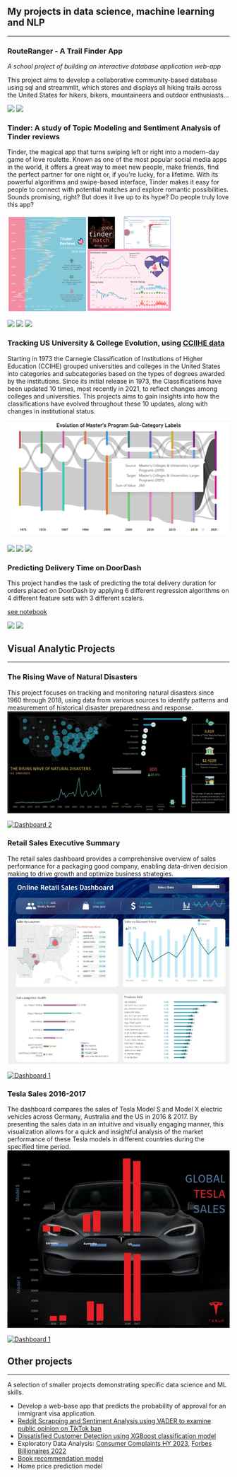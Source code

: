 ## My projects in data science, machine learning and NLP

---

### RouteRanger - A Trail Finder App
_A school project of building an interactive database application web-app_

This project aims to develop a collaborative community-based database using sql and streammlit, which stores and displays all hiking trails across the United States for hikers, bikers, mountaineers and outdoor enthusiasts...

[![](https://img.shields.io/badge/Python-white?logo=Python)](#) [![](https://img.shields.io/badge/Streamlit-white?logo=Streamlit)](#)

### Tinder: A study of Topic Modeling and Sentiment Analysis of Tinder reviews

Tinder, the magical app that turns swiping left or right into a modern-day game of love roulette. Known as one of the most popular social media apps in the world, it offers a great way to meet new people, make friends, find the perfect partner for one night or, if you're lucky, for a lifetime. With its powerful algorithms and swipe-based interface, Tinder makes it easy for people to connect with potential matches and explore romantic possibilities. Sounds promising, right? But does it live up to its hype? Do people truly love this app?

<img src="images/Tinder.png?raw=true" />

[![](https://img.shields.io/badge/Python-white?logo=Python)](#) [![](https://img.shields.io/badge/Jupyter-white?logo=Jupyter)](#) [![](https://img.shields.io/badge/Tableau-white?logo=Tableau)](#)

### Tracking US University & College Evolution, using [CCIIHE data](https://carnegieclassifications.acenet.edu/)
Starting in 1973 the Carnegie Classification of Institutions of Higher Education (CCIHE) grouped universities and colleges in the United States into categories and subcategories based on the types of degrees awarded by the institutions. Since its initial release in 1973, the Classifications have been updated 10 times, most recently in 2021, to reflect changes among colleges and universities. This projects aims to gain insights into how the classifications have evolved throughout these 10 updates, along with changes in institutional status. 

<img src="images/Sankey1.png?raw=true" />

[![](https://img.shields.io/badge/Python-white?logo=Python)](#) [![](https://img.shields.io/badge/Jupyter-white?logo=Jupyter)](#) [![](https://img.shields.io/badge/PowerBI-white?logo=PowerBI)](#)

### Predicting Delivery Time on DoorDash
This project handles the task of predicting the total delivery duration for orders placed on DoorDash by applying 6 different regression algorithms on 4 different feature sets with 3 different scalers.

[see notebook](https://github.com/NinjaNumber/DoorDash_Delivery)

[![](https://img.shields.io/badge/Python-white?logo=Python)](#) [![](https://img.shields.io/badge/Jupyter-white?logo=Jupyter)](#)

## Visual Analytic Projects

---

### The Rising Wave of Natural Disasters
This project focuses on tracking and monitoring natural disasters since 1960 through 2018, using data from various sources to identify patterns and measurement of historical disaster preparedness and response. 
<img src="images/disaster.JPG?raw=true" />
<div class='tableauPlaceholder' id='viz1684867688616' style='position: relative'><noscript><a href='#'><img alt='Dashboard 2 ' src='https:&#47;&#47;public.tableau.com&#47;static&#47;images&#47;Na&#47;NaturalDisaster_16812284359740&#47;Dashboard2&#47;1_rss.png' style='border: none' /></a></noscript><object class='tableauViz'  style='display:none;'><param name='host_url' value='https%3A%2F%2Fpublic.tableau.com%2F' /> <param name='embed_code_version' value='3' /> <param name='site_root' value='' /><param name='name' value='NaturalDisaster_16812284359740&#47;Dashboard2' /><param name='tabs' value='no' /><param name='toolbar' value='yes' /><param name='static_image' value='https:&#47;&#47;public.tableau.com&#47;static&#47;images&#47;Na&#47;NaturalDisaster_16812284359740&#47;Dashboard2&#47;1.png' /> <param name='animate_transition' value='yes' /><param name='display_static_image' value='yes' /><param name='display_spinner' value='yes' /><param name='display_overlay' value='yes' /><param name='display_count' value='yes' /><param name='language' value='en-US' /></object></div>                

### Retail Sales Executive Summary
The retail sales dashboard provides a comprehensive overview of sales performance for a packaging good company, enabling data-driven decision making to drive growth and optimize business strategies. 
<img src="images/retail sales.JPG?raw=true" />
<div class='tableauPlaceholder' id='viz1684867953122' style='position: relative'><noscript><a href='#'><img alt='Dashboard 1 ' src='https:&#47;&#47;public.tableau.com&#47;static&#47;images&#47;Re&#47;RetailSalesDashboard-Inspired&#47;Dashboard1&#47;1_rss.png' style='border: none' /></a></noscript><object class='tableauViz'  style='display:none;'><param name='host_url' value='https%3A%2F%2Fpublic.tableau.com%2F' /> <param name='embed_code_version' value='3' /> <param name='site_root' value='' /><param name='name' value='RetailSalesDashboard-Inspired&#47;Dashboard1' /><param name='tabs' value='no' /><param name='toolbar' value='yes' /><param name='static_image' value='https:&#47;&#47;public.tableau.com&#47;static&#47;images&#47;Re&#47;RetailSalesDashboard-Inspired&#47;Dashboard1&#47;1.png' /> <param name='animate_transition' value='yes' /><param name='display_static_image' value='yes' /><param name='display_spinner' value='yes' /><param name='display_overlay' value='yes' /><param name='display_count' value='yes' /><param name='language' value='en-US' /></object></div>

### Tesla Sales 2016-2017
The dashboard compares the sales of Tesla Model S and Model X electric vehicles across Germany, Australia and the US in 2016 & 2017. By presenting the sales data in an intuitive and visually engaging manner, this visualization allows for a quick and insightful analysis of the market performance of these Tesla models in different countries during the specified time period.
<img src="images/tesla.jpg?raw=true" />
<div class='tableauPlaceholder' id='viz1684868249521' style='position: relative'><noscript><a href='#'><img alt='Dashboard 1 ' src='https:&#47;&#47;public.tableau.com&#47;static&#47;images&#47;As&#47;Assignment6_16812312299640&#47;Dashboard1&#47;1_rss.png' style='border: none' /></a></noscript><object class='tableauViz'  style='display:none;'><param name='host_url' value='https%3A%2F%2Fpublic.tableau.com%2F' /> <param name='embed_code_version' value='3' /> <param name='site_root' value='' /><param name='name' value='Assignment6_16812312299640&#47;Dashboard1' /><param name='tabs' value='no' /><param name='toolbar' value='yes' /><param name='static_image' value='https:&#47;&#47;public.tableau.com&#47;static&#47;images&#47;As&#47;Assignment6_16812312299640&#47;Dashboard1&#47;1.png' /> <param name='animate_transition' value='yes' /><param name='display_static_image' value='yes' /><param name='display_spinner' value='yes' /><param name='display_overlay' value='yes' /><param name='display_count' value='yes' /><param name='language' value='en-US' /></object></div>

## Other projects

---

A selection of smaller projects demonstrating specific data science and ML skills.

- Develop a web-base app that predicts the probability of approval for an immigrant visa application.
- [Reddit Scrapping and Sentiment Analysis using VADER to examine public opinion on TikTok ban](https://github.com/NinjaNumber/TikTok_Ban)
- [Dissatisfied Customer Detection using XGBoost classification model](https://github.com/jhnguyen168/Dissatisfied-Customer-Detection)
- Exploratory Data Analysis: [Consumer Complaints HY 2023](https://github.com/NinjaNumber/Consumer_Complaints_HY2023), [Forbes Billionaires 2022](https://github.com/NinjaNumber/Forbes_2022_billionaires)
- [Book recommendation model](https://github.com/NinjaNumber/Book_Recommendation)
- Home price prediction model 





